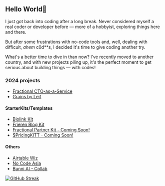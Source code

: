## Hello World🖖

I just got back into coding after a long break. Never considered myself a real coder or developer before — more of a hobbyist, exploring things here and there.

But after some frustrations with no-code tools and, well, dealing with difficult, _ahem_ c0d\*\*s, I decided it's time to give coding another try.

What's a better time to dive in than now? I've recently moved to another country, and with new projects piling up, it's the perfect moment to get serious about building things — with codes!

### 2024 projects

- [Fractional CTO-as-a-Service](https://leifjerami.com)
- [Grains by Leif](https://grains.leifjerami.com)

#### StarterKits/Templates

- [Biolink Kit](https://grains.leifjerami.com/post/biolink-clone/)
- [Frieren Blog Kit](https://grains.leifjerami.com/post/frieren-blog-kit/)
- [Fractional Partner Kit - Coming Soon!](https://grains.leifjerami.com)
- [$PricingKITT - Coming Soon!](https://grains.leifjerami.com)

#### Others

- [Airtable Wiz](https://airtablewiz.com)
- [No Code Asia](https://nocodeasia.leifjerami.com)
- [Bunni AI - Collab](https://bunni.ai)

[![GitHub Streak](https://streak-stats.demolab.com?user=leifjerami&theme=tokyonight-duo&hide_border=true&date_format=j%20M%5B%20Y%5D)](https://git.io/streak-stats)

<!--
**fishingelephants/fishingelephants** is a ✨ _special_ ✨ repository because its `README.md` (this file) appears on your GitHub profile.

Here are some ideas to get you started:

- 🔭 I’m currently working on ...
- 🌱 I’m currently learning ...
- 👯 I’m looking to collaborate on ...
- 🤔 I’m looking for help with ...
- 💬 Ask me about ...
- 📫 How to reach me: ...
- 😄 Pronouns: ...
- ⚡ Fun fact: ...
-->

